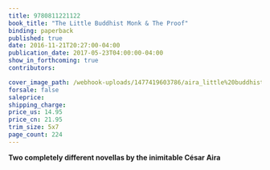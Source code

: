 ```yaml
---
title: 9780811221122
book_title: "The Little Buddhist Monk & The Proof"
binding: paperback
published: true
date: 2016-11-21T20:27:00-04:00
publication_date: 2017-05-23T04:00:00-04:00
show_in_forthcoming: true
contributors:

cover_image_path: /webhook-uploads/1477419603786/aira_little%20buddhist%20monk_cover.tif
forsale: false
saleprice:
shipping_charge:
price_us: 14.95
price_cn: 21.95
trim_size: 5x7
page_count: 224
---
```

**Two completely different novellas by the inimitable César Aira**

